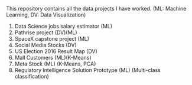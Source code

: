 This repository contains all the data projects I have worked. (ML: Machine Learning, DV: Data Visualization)
1. Data Science jobs salary estimator (ML)
2. Pathrise project (DV)(ML)
3. SpaceX capstone project (ML)
4. Social Media Stocks (DV)
5. US Election 2016 Result Map (DV)
6. Mall Customers (ML)(K-Means)
7. Meta Stock (ML) (K-Means, PCA)
8. Regulatory Intelligence Solution Prototype (ML) (Multi-class classification)

